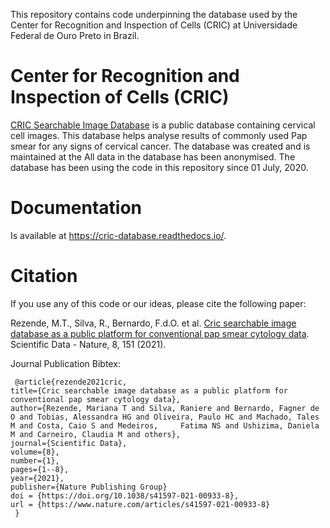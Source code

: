 This repository contains code underpinning the database used by the Center for Recognition and Inspection of Cells (CRIC) at Universidade Federal de Ouro Preto in Brazil. 

# Center for Recognition and Inspection of Cells (CRIC) 

[CRIC Searchable Image Database](https://database.cric.com.br/) is a public database containing cervical cell images. This database helps analyse results of commonly
used Pap smear for any signs of cervical cancer. The database was created and is maintained at the 
All data in the database has been anonymised.
The database has been using the code in this repository since 01 July, 2020.

# Documentation

Is available at https://cric-database.readthedocs.io/.

# Citation

If you use any of this code or our ideas, please cite the following paper:

Rezende, M.T., Silva, R., Bernardo, F.d.O. et al. [Cric searchable image database as a public platform for conventional pap smear cytology data](https://doi.org/10.1038/s41597-021-00933-8). Scientific Data - Nature, 8, 151 (2021). 

Journal Publication Bibtex:

     @article{rezende2021cric,
    title={Cric searchable image database as a public platform for conventional pap smear cytology data},
    author={Rezende, Mariana T and Silva, Raniere and Bernardo, Fagner de O and Tobias, Alessandra HG and Oliveira, Paulo HC and Machado, Tales M and Costa, Caio S and Medeiros,     Fatima NS and Ushizima, Daniela M and Carneiro, Claudia M and others},
    journal={Scientific Data},
    volume={8},
    number={1},
    pages={1--8},
    year={2021},
    publisher={Nature Publishing Group}
    doi = {https://doi.org/10.1038/s41597-021-00933-8},
    url = {https://www.nature.com/articles/s41597-021-00933-8}
     }
